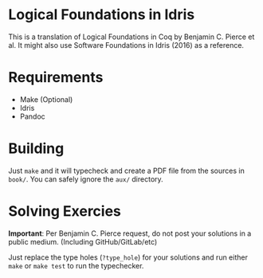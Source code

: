 # Logical Foundations in Idris

  This is a translation of Logical Foundations in Coq by Benjamin C. Pierce et
al. It might also use Software Foundations in Idris (2016) as a reference.

# Requirements

 - Make  (Optional)
 - Idris
 - Pandoc

# Building

  Just `make` and it will typecheck and create a PDF file from the sources in
`book/`. You can safely ignore the `aux/` directory.

# Solving Exercies

  **Important**: Per Benjamin C. Pierce request, do not post your solutions in a
public medium. (Including GitHub/GitLab/etc)

  Just replace the type holes (`?type_hole`) for your solutions and run either
`make` or `make test` to run the typechecker.
